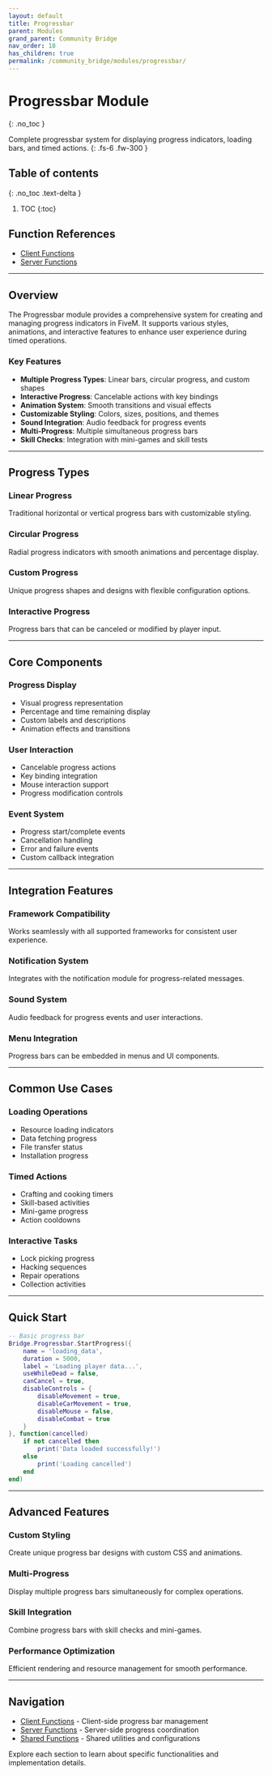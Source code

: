 ```yaml
---
layout: default
title: Progressbar
parent: Modules
grand_parent: Community Bridge
nav_order: 18
has_children: true
permalink: /community_bridge/modules/progressbar/
---
```


# Progressbar Module
{: .no_toc }

Complete progressbar system for displaying progress indicators, loading bars, and timed actions.
{: .fs-6 .fw-300 }

## Table of contents
{: .no_toc .text-delta }

1. TOC
{:toc}

## Function References

- [Client Functions](client/)
- [Server Functions](server/)

---

## Overview

The Progressbar module provides a comprehensive system for creating and managing progress indicators in FiveM. It supports various styles, animations, and interactive features to enhance user experience during timed operations.

### Key Features

- **Multiple Progress Types**: Linear bars, circular progress, and custom shapes
- **Interactive Progress**: Cancelable actions with key bindings
- **Animation System**: Smooth transitions and visual effects
- **Customizable Styling**: Colors, sizes, positions, and themes
- **Sound Integration**: Audio feedback for progress events
- **Multi-Progress**: Multiple simultaneous progress bars
- **Skill Checks**: Integration with mini-games and skill tests

---

## Progress Types

### Linear Progress
Traditional horizontal or vertical progress bars with customizable styling.

### Circular Progress
Radial progress indicators with smooth animations and percentage display.

### Custom Progress
Unique progress shapes and designs with flexible configuration options.

### Interactive Progress
Progress bars that can be canceled or modified by player input.

---

## Core Components

### Progress Display
- Visual progress representation
- Percentage and time remaining display
- Custom labels and descriptions
- Animation effects and transitions

### User Interaction
- Cancelable progress actions
- Key binding integration
- Mouse interaction support
- Progress modification controls

### Event System
- Progress start/complete events
- Cancellation handling
- Error and failure events
- Custom callback integration

---

## Integration Features

### Framework Compatibility
Works seamlessly with all supported frameworks for consistent user experience.

### Notification System
Integrates with the notification module for progress-related messages.

### Sound System
Audio feedback for progress events and user interactions.

### Menu Integration
Progress bars can be embedded in menus and UI components.

---

## Common Use Cases

### Loading Operations
- Resource loading indicators
- Data fetching progress
- File transfer status
- Installation progress

### Timed Actions
- Crafting and cooking timers
- Skill-based activities
- Mini-game progress
- Action cooldowns

### Interactive Tasks
- Lock picking progress
- Hacking sequences
- Repair operations
- Collection activities

---

## Quick Start

```lua
-- Basic progress bar
Bridge.Progressbar.StartProgress({
    name = 'loading_data',
    duration = 5000,
    label = 'Loading player data...',
    useWhileDead = false,
    canCancel = true,
    disableControls = {
        disableMovement = true,
        disableCarMovement = true,
        disableMouse = false,
        disableCombat = true
    }
}, function(cancelled)
    if not cancelled then
        print('Data loaded successfully!')
    else
        print('Loading cancelled')
    end
end)
```

---

## Advanced Features

### Custom Styling
Create unique progress bar designs with custom CSS and animations.

### Multi-Progress
Display multiple progress bars simultaneously for complex operations.

### Skill Integration
Combine progress bars with skill checks and mini-games.

### Performance Optimization
Efficient rendering and resource management for smooth performance.

---

## Navigation

- [Client Functions](./client) - Client-side progress bar management
- [Server Functions](./server) - Server-side progress coordination
- [Shared Functions](./shared) - Shared utilities and configurations

Explore each section to learn about specific functionalities and implementation details.
